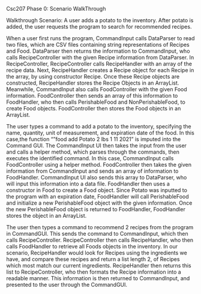 Csc207 Phase 0: Scenario WalkThrough

Walkthrough Scenario: A user adds a potato to the inventory. After potato is added, the user requests the program to search for recommended recipes.

When a user first runs the program, CommandInput calls DataParser to read two files, which are CSV files containing string representations of Recipes and Food. DataParser then returns the information to CommandInput, who calls RecipeController with the given Recipe information from DataParser. In RecipeController, RecipeController calls RecipeHandler with an array of the recipe data. Next, RecipeHandler creates a Recipe object for each Recipe in the array, by using constructor Recipe. Once these Recipe objects are constructed, RecipeHandler stores the Recipe Objects in an ArrayList. Meanwhile, CommandInput also calls FoodController with the given Food information. FoodController then sends an array of this information to FoodHandler, who then calls PerishableFood and NonPerishableFood, to create Food objects. FoodController then stores the Food objects in an ArrayList.

The user types a command to add a potato to the inventory, specifying the name, quantity, unit of measurement, and expiration date of the food. In this case,the function “”food add Potato 2 lbs 1 11 2021”  is imputed into the Command GUI. The CommandInput UI then takes the input from the user and calls a helper method, which parses through the commands, then executes the identified command. In this case, CommandInput calls FoodController using a helper method. FoodController then takes the given information from CommandInput and sends an array of information to FoodHandler. CommandInput UI also sends this array to DataParser, who will input this information into a data file. FoodHandler then uses a constructor in Food to create a Food object. Since Potato was inputted to the program with an expiration date, FoodHandler will call PerishableFood and initialize a new PerishableFood object with the given information. Once the new PerishableFood object is returned to FoodHandler, FoodHandler stores the object in an ArrayList.

The user then types a command to recommend 2 recipes from the program in CommandGUI. This sends the command to CommandInput, which then calls RecipeController. RecipeController then calls RecipeHandler, who then calls FoodHandler to retrieve all Foods objects in the inventory. In our scenario, RecipeHandler would look for Recipes using the ingredients we have, and compare these recipes and return a list length 2, of Recipes which most match our current ingredients. RecipeHandler then returns this list to RecipeController, who then formats the Recipe information into a readable manner. This information is then returned to CommandInput, and presented to the user through the CommandGUI.

